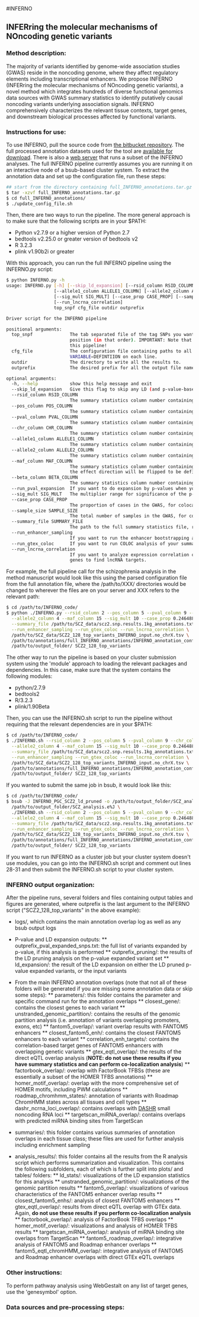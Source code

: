 #INFERNO
## INFERring the molecular mechanisms of NOncoding genetic variants

### Method description:
The majority of variants identified by genome-wide association studies (GWAS) reside in the
noncoding genome, where they affect regulatory elements including transcriptional enhancers. We
propose INFERNO (INFERring the molecular mechanisms of NOncoding genetic variants), a novel
method which integrates hundreds of diverse functional genomics data sources with GWAS summary
statistics to identify putatively causal noncoding variants underlying association
signals. INFERNO comprehensively characterizes the relevant tissue contexts, target genes, and
downstream biological processes affected by functional variants. 

### Instructions for use:
To use INFERNO, pull the source code from [the bitbucket
repository](https://bitbucket.org/alexamlie/INFERNO/). The full processed annotation datasets
used for the tool are [available for
download](http://tesla.pcbi.upenn.edu/~alexaml/INFERNO/full_INFERNO_annotations.tar.gz). There
is also a [web server](http://inferno.lisanwanglab.org) that runs a subset of the INFERNO
analyses. The full INFERNO pipeline currently assumes you are running it on an interactive node
of a bsub-based cluster system. To extract the annotation data and set up the configuration
file, run these steps:

```bash
## start from the directory containing full_INFERNO_annotations.tar.gz
$ tar -xzvf full_INFERNO_annotations.tar.gz
$ cd full_INFERNO_annotations/
$ ./update_config_file.sh
```

Then, there are two ways to run the pipeline. The more general approach is to make sure that
the following scripts are in your $PATH:

* Python v2.7.9 or a higher version of Python 2.7
* bedtools v2.25.0 or greater version of bedtools v2
* R 3.2.3
* plink v1.90b2i or greater

With this approach, you can run the full INFERNO pipeline using the INFERNO.py script:

```bash
$ python INFERNO.py -h
usage: INFERNO.py [-h] [--skip_ld_expansion] [--rsid_column RSID_COLUMN] [--pos_column POS_COLUMN] [--pval_column PVAL_COLUMN] [--chr_column CHR_COLUMN]
                  [--allele1_column ALLELE1_COLUMN] [--allele2_column ALLELE2_COLUMN] [--maf_column MAF_COLUMN] [--beta_column BETA_COLUMN] [--run_pval_expansion]
                  [--sig_mult SIG_MULT] [--case_prop CASE_PROP] [--sample_size SAMPLE_SIZE] [--summary_file SUMMARY_FILE] [--run_enhancer_sampling] [--run_gtex_coloc]
                  [--run_lncrna_correlation]
                  top_snpf cfg_file outdir outprefix

Driver script for the INFERNO pipeline

positional arguments:
  top_snpf              The tab separated file of the tag SNPs you want to analyze. Should be formatted with four columns: chromosome, rsID, region naming information, and
                        position (in that order). IMPORTANT: Note that SNPs without dbSNP rsIDs should use 'chr-pos' naming format, not 'chr:pos', which is incompatible with
                        this pipeline!
  cfg_file              The configuration file containing paths to all the required functional annotation files. Should be formatted as a bash configuration file i.e.
                        VARIABLE=DEFINTIION on each line.
  outdir                The directory to write all the results to.
  outprefix             The desired prefix for all the output file names

optional arguments:
  -h, --help            show this help message and exit
  --skip_ld_expansion   Give this flag to skip any LD (and p-value-based) expansion and just run analysis directly on the provided list of input variants.
  --rsid_column RSID_COLUMN
                        The summary statistics column number containing the rsIDs
  --pos_column POS_COLUMN
                        The summary statistics column number containing the positions
  --pval_column PVAL_COLUMN
                        The summary statistics column number containing the p-values
  --chr_column CHR_COLUMN
                        The summary statistics column number containing the chromosomes
  --allele1_column ALLELE1_COLUMN
                        The summary statistics column number containing allele 1, which should correspond to the major allele.
  --allele2_column ALLELE2_COLUMN
                        The summary statistics column number containing allele 2, which should correspond to the minor allele.
  --maf_column MAF_COLUMN
                        The summary statistics column number containing the minor allele frequency. Note that if this is ever greater than 0.5 and a beta column is provided,
                        the effect direction will be flipped to be defined relative to the minor allele.
  --beta_column BETA_COLUMN
                        The summary statistics column number containing the beta estimate (used for p-value expansion with consistent directions)
  --run_pval_expansion  If you want to do expansion by p-values when you have summary statistics, provide this flag. Otherwise, the top SNP file will be directly expanded.
  --sig_mult SIG_MULT   The multiplier range for significance of the p-value expanded variant set (e.g. a value of 10 means one order of magnitude)
  --case_prop CASE_PROP
                        The proportion of cases in the GWAS, for colocalization.
  --sample_size SAMPLE_SIZE
                        The total number of samples in the GWAS, for colocalization.
  --summary_file SUMMARY_FILE
                        The path to the full summary statistics file, required for p-value expansion, colocalization analysis, and lncRNA target analysis.
  --run_enhancer_sampling
                        If you want to run the enhancer bootstrapping analysis, provide this flag.
  --run_gtex_coloc      If you want to run COLOC analysis of your summary statistics against GTEx eQTLs from 44 tissues (requires summary statistics)
  --run_lncrna_correlation
                        If you want to analyze expression correlation of any lncRNAs identified by COLOC analysis (--run_gtex_coloc flag) against all other RNAseq-based GTEx
                        genes to find lncRNA targets.
```

For example, the full pipeline call for the schizophrenia analysis in the method manuscript
would look like this using the parsed configuration file from the full annotation file, where
the /path/to/XXX/ directories would be changed to wherever the files are on your server and XXX
refers to the relevant path:

```bash
$ cd /path/to/INFERNO_code/
$ python ./INFERNO.py --rsid_column 2 --pos_column 5 --pval_column 9 --chr_column 1 --allele1_column 3 \
  --allele2_column 4 --maf_column 15 --sig_mult 10 --case_prop 0.2464882 --sample_size 150064 \
  --summary_file /path/to/SCZ_data/scz2.snp.results.1kg_annotations.txt --run_pval_expansion \
  --run_enhancer_sampling --run_gtex_coloc --run_lncrna_correlation \
  /path/to/SCZ_data/SCZ2_128_top_variants_INFERNO_input.no_chrX.tsv \
  /path/to/annotations/full_INFERNO_annotations/INFERNO_annotation_config.cfg \
  /path/to/output_folder/ SCZ2_128_top_variants
```

The other way to run the pipeline is based on your cluster submission system using the 'module'
approach to loading the relevant packages and dependencies. In this case, make sure that the
system contains the following modules:

* python/2.7.9
* bedtools2
* R/3.2.3
* plink/1.90Beta

Then, you can use the INFERNO.sh script to run the pipeline without requiring that the relevant
dependencies are in your $PATH:

```bash
$ cd /path/to/INFERNO_code/
$ ./INFERNO.sh --rsid_column 2 --pos_column 5 --pval_column 9 --chr_column 1 --allele1_column 3 \
  --allele2_column 4 --maf_column 15 --sig_mult 10 --case_prop 0.2464882 --sample_size 150064 \
  --summary_file /path/to/SCZ_data/scz2.snp.results.1kg_annotations.txt --run_pval_expansion \
  --run_enhancer_sampling --run_gtex_coloc --run_lncrna_correlation \
  /path/to/SCZ_data/SCZ2_128_top_variants_INFERNO_input.no_chrX.tsv \
  /path/to/annotations/full_INFERNO_annotations/INFERNO_annotation_config.cfg \
  /path/to/output_folder/ SCZ2_128_top_variants
```

If you wanted to submit the same job in bsub, it would look like this:

```bash
$ cd /path/to/INFERNO_code/
$ bsub -J INFERNO_PGC_SCZ2_ld_pruned -o /path/to/output_folder/SCZ_analysis.o%J -e \
  /path/to/output_folder/SCZ_analysis.e%J \
  ./INFERNO.sh --rsid_column 2 --pos_column 5 --pval_column 9 --chr_column 1 --allele1_column 3 \
  --allele2_column 4 --maf_column 15 --sig_mult 10 --case_prop 0.2464882 --sample_size 150064 \
  --summary_file /path/to/SCZ_data/scz2.snp.results.1kg_annotations.txt --run_pval_expansion \
  --run_enhancer_sampling --run_gtex_coloc --run_lncrna_correlation \
  /path/to/SCZ_data/SCZ2_128_top_variants_INFERNO_input.no_chrX.tsv \
  /path/to/annotations/full_INFERNO_annotations/INFERNO_annotation_config.cfg \
  /path/to/output_folder/ SCZ2_128_top_variants
```

If you want to run INFERNO as a cluster job but your cluster system doesn't use modules, you
can go into the INFERNO.sh script and comment out lines 28-31 and then submit the INFERNO.sh
script to your cluster system. 

### INFERNO output organization:
After the pipeline runs, several folders and files containing output tables and figures are
generated, where outprefix is the last argument to the INFERNO script ("SCZ2_128_top_variants"
in the above example):

* logs/, which contains the main annotation overlap log as well as any bsub output logs
* P-value and LD expansion outputs:
** outprefix_pval_expanded_snps.txt: the full list of variants expanded by p-value, if this analysis is performed
** outprefix_pruning/: the results of the LD pruning analysis on the p-value expanded variant set
** ld_expansion/: the result of the LD expansion on either the LD pruned p-value expanded variants, or the input variants

* From the main INFERNO annotation overlaps (note that not all of these folders will be generated if you are missing some annotation data or skip some steps):
** parameters/: this folder contains the parameter and specific command run for the annotation overlaps
** closest_gene/: contains the closest genes to each variant
** unstranded_genomic_partition/: contains the results of the genomic partition analysis (i.e. annotation of variants overlapping promoters, exons, etc)
** fantom5_overlap/: variant overlap results with FANTOM5 enhancers
** closest_fantom5_enh/: contains the closest FANTOM5 enhancers to each variant
** correlation_enh_targets/: contains the correlation-based target genes of FANTOM5 enhancers with overlapping genetic variants
** gtex_eqtl_overlap/: the results of the direct eQTL overlap analysis (**NOTE: do not use these results if you have summary statistics and can perform co-localization analysis**)
** factorbook_overlap/: overlap with FactorBook TFBSs (these are essentially a subset of the HOMER TFBS annotations)
** homer_motif_overlap/: overlap with the more comprehensive set of HOMER motifs, including PWM calculations
** roadmap_chromhmm_states/: annotation of variants with Roadmap ChromHMM states across all tissues and cell types
** dashr_ncrna_loci_overlap/: contains overlaps with [DASHR](http://dashr2.lisanwanglab.org/) small noncoding RNA loci
** targetscan_miRNA_overlap/: contains overlaps with predicted miRNA binding sites from TargetScan

* summaries/: this folder contains various summaries of annotation overlaps in each tissue class; these files are used for further analysis including enrichment sampling

* analysis_results/: this folder contains all the results from the R analysis script which performs summarization and visualization. This contains the following subfolders, each of which is further split into plots/ and tables/ folders:
** ld_stats/: visualizations of the LD expansion statistics for this analysis
** unstranded_genomic_partition/: visualizations of the genomic partition results
** fantom5_overlap/: visualizations of various characteristics of the FANTOM5 enhancer overlap results
** closest_fantom5_enhs/: analysis of closest FANTOM5 enhancers
** gtex_eqtl_overlap/: results from direct eQTL overlap with GTEx data. Again, **do not use these results if you perform co-localization analysis**
** factorbook_overlap/: analysis of FactorBook TFBS overlaps
** homer_motif_overlap/: visualizations and analysis of HOMER TFBS results
** targetscan_miRNA_overlap/: analysis of miRNA binding site overlaps from TargetScan
** fantom5_roadmap_overlap/: integrative analysis of FANTOM5 and Roadmap enhancer overlaps
** fantom5_eqtl_chromHMM_overlap/: integrative analysis of FANTOM5 and Roadmap enhancer overlaps with direct GTEx eQTL overlaps

### Other instructions:
To perform pathway analysis using WebGestalt on any list of target genes, use the 'genesymbol'
option.

### Data sources and pre-processing steps:
